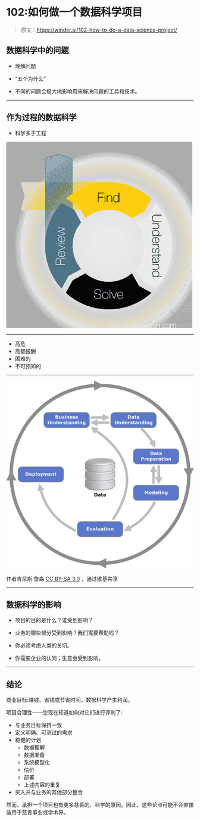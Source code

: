 # 102:如何做一个数据科学项目

> 原文：<https://winder.ai/102-how-to-do-a-data-science-project/>

## 数据科学中的问题

*   理解问题

*   “五个为什么”

*   不同的问题会极大地影响用来解决问题的工具和技术。

* * *

## 作为过程的数据科学

*   科学多于工程

![Research Problem Model](img/4afb434fddb92a405f6003c91deccba6.png)

* * *

*   高危
*   高额报酬
*   困难的
*   不可预知的

* * *

![CRISP-DM Process](img/ccddcb0066167b478836324febb5a137.png)

作者肯尼斯·詹森 [CC BY-SA 3.0](http://creativecommons.org/licenses/by-sa/3.0) ，通过维基共享

* * *

## 数据科学的影响

*   项目的目的是什么？谁受到影响？

*   业务的哪些部分受到影响？我们需要帮助吗？

*   你必须考虑人类的关切。

*   你需要企业的认同；生意会受到影响。

* * *

## 结论

商业目标:赚钱、省钱或节省时间。数据科学产生利润。

项目合理性——您现在知道如何对它们进行评判了:

*   与业务目标保持一致
*   定义明确、可测试的需求
*   稳健的计划
    *   数据理解
    *   数据准备
    *   系统模型化
    *   估价
    *   部署
    *   上述内容的重复
*   买入并与业务的其他部分整合

然而，承担一个项目也有更多慈善的、科学的原因。因此，这些论点可能不会直接适用于慈善事业或学术界。